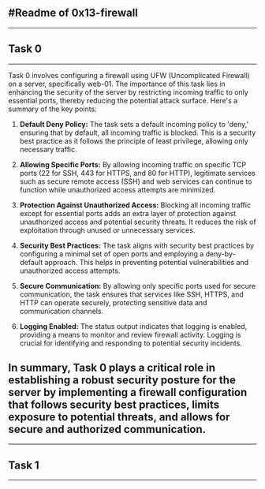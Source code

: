 #Readme of 0x13-firewall
---

---
## Task 0
---

Task 0 involves configuring a firewall using UFW (Uncomplicated Firewall) on a server, specifically web-01. The importance of this task lies in enhancing the security of the server by restricting incoming traffic to only essential ports, thereby reducing the potential attack surface. Here's a summary of the key points:

1. **Default Deny Policy:** The task sets a default incoming policy to 'deny,' ensuring that by default, all incoming traffic is blocked. This is a security best practice as it follows the principle of least privilege, allowing only necessary traffic.

2. **Allowing Specific Ports:** By allowing incoming traffic on specific TCP ports (22 for SSH, 443 for HTTPS, and 80 for HTTP), legitimate services such as secure remote access (SSH) and web services can continue to function while unauthorized access attempts are minimized.

3. **Protection Against Unauthorized Access:** Blocking all incoming traffic except for essential ports adds an extra layer of protection against unauthorized access and potential security threats. It reduces the risk of exploitation through unused or unnecessary services.

4. **Security Best Practices:** The task aligns with security best practices by configuring a minimal set of open ports and employing a deny-by-default approach. This helps in preventing potential vulnerabilities and unauthorized access attempts.

5. **Secure Communication:** By allowing only specific ports used for secure communication, the task ensures that services like SSH, HTTPS, and HTTP can operate securely, protecting sensitive data and communication channels.

6. **Logging Enabled:** The status output indicates that logging is enabled, providing a means to monitor and review firewall activity. Logging is crucial for identifying and responding to potential security incidents.

In summary, Task 0 plays a critical role in establishing a robust security posture for the server by implementing a firewall configuration that follows security best practices, limits exposure to potential threats, and allows for secure and authorized communication.
---

---
## Task 1
---

